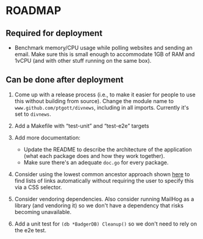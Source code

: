 # ROADMAP

## Required for deployment
- Benchmark memory/CPU usage while polling websites and sending an email. Make sure this is small enough to accommodate 1GB of RAM and 1vCPU (and with other stuff running on the same box).

## Can be done after deployment
1. Come up with a release process (i.e., to make it easier for people to use this without building from source). Change the module name to `www.github.com/ptgott/divnews`, including in all imports. Currently it's set to `divnews`.

1. Add a Makefile with “test-unit” and “test-e2e” targets

1. Add more documentation:

   - Update the README to describe the architecture of the application (what each package does and how they work together).
   - Make sure there's an adequate `doc.go` for every package.

1. Consider using the lowest common ancestor approach shown [here](https://www.benawad.com/scraping-recipe-websites) to find lists of links automatically without requiring the user to specify this via a CSS selector.

1. Consider vendoring dependencies. Also consider running MailHog as a library (and vendoring it) so we don't have a dependency that risks becoming unavailable.

1. Add a unit test for `(db *BadgerDB) Cleanup()` so we don't need to rely on the e2e test.
